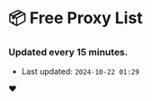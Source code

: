 # :package: Free Proxy List
### Updated every 15 minutes.

- Last updated: `2024-10-22 01:29`

:heart:
